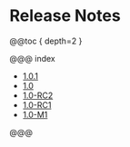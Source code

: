 # Release Notes

@@toc { depth=2 }

@@@ index

* [1.0.1](1.0.1.md)
* [1.0](1.0.md)
* [1.0-RC2](1.0-RC2.md)
* [1.0-RC1](1.0-RC1.md)
* [1.0-M1](1.0-M1.md)

@@@
